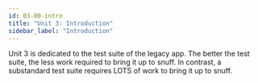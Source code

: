 ```yaml
---
id: 03-00-intro
title: "Unit 3: Introduction"
sidebar_label: "Introduction"
---
```


Unit 3 is dedicated to the test suite of the legacy app.  The better the test suite, the less work required to bring it up to snuff.  In contrast, a substandard test suite requires LOTS of work to bring it up to snuff.

